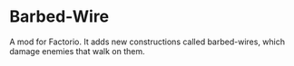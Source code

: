 # Barbed-Wire
A mod for Factorio. It adds new constructions called barbed-wires, which damage enemies that walk on them. 
